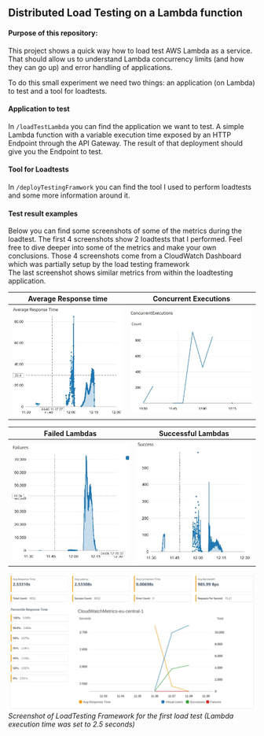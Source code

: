 
## **Distributed Load Testing on a Lambda function**

#### **Purpose of this repository:**
This project shows a quick way how to load test AWS Lambda as a service. That should allow us to understand Lambda concurrency limits (and how they can go up) and error handling of applications.

To do this small experiment we need two things: an application (on Lambda) to test and a tool for loadtests.


#### **Application to test**
In `/loadTestLambda` you can find the application we want to test. A simple Lambda function with a variable execution time exposed by an HTTP Endpoint through the API Gateway.
The result of that deployment should give you the Endpoint to test.

#### **Tool for Loadtests**
In `/deployTestingFramwork` you can find the tool I used to perform loadtests and some more information around it.


#### **Test result examples**
Below you can find some screenshots of some of the metrics during the loadtest. The first 4 screenshots show 2 loadtests that I performed. Feel free to dive deeper into some of the metrics and make your own conclusions. Those 4 screenshots come from a CloudWatch Dashboard which was partially setup by the load testing framework</br>
The last screenshot shows similar metrics from within the loadtesting application. </br> 

Average Response time             |  Concurrent Executions
:-------------------------:|:-------------------------:
![](images/avg_response_time.jpg)  |  ![](images/concurrent_executions.jpg )

Failed Lambdas             |  Successful Lambdas
:-------------------------:|:-------------------------:
![](https://raw.githubusercontent.com/1610337/AWS-Demos/master/loadTestLambda/images/failures.jpg)  |  ![](https://raw.githubusercontent.com/1610337/AWS-Demos/master/loadTestLambda/images/success.jpg )


![Setup](images/simple_test_results.jpg "Setup")
*Screenshot of LoadTesting Framework for the first load test (Lambda execution time was set to 2.5 seconds)*

